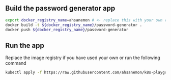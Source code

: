 ## Build the password generator app
```bash
export docker_registry_name=ahsanemon # <- replace this with your own registry name
docker build -t ${docker_registry_name}/password-generator .
docker push ${docker_registry_name}/password-generator
```

## Run the app
Replace the image registry if you have used your own or run the following command
```bash
kubectl apply -f https://raw.githubusercontent.com/ahsanemon/k8s-playground/main/password-generator/k8s-manifests/password-generator.yaml
```